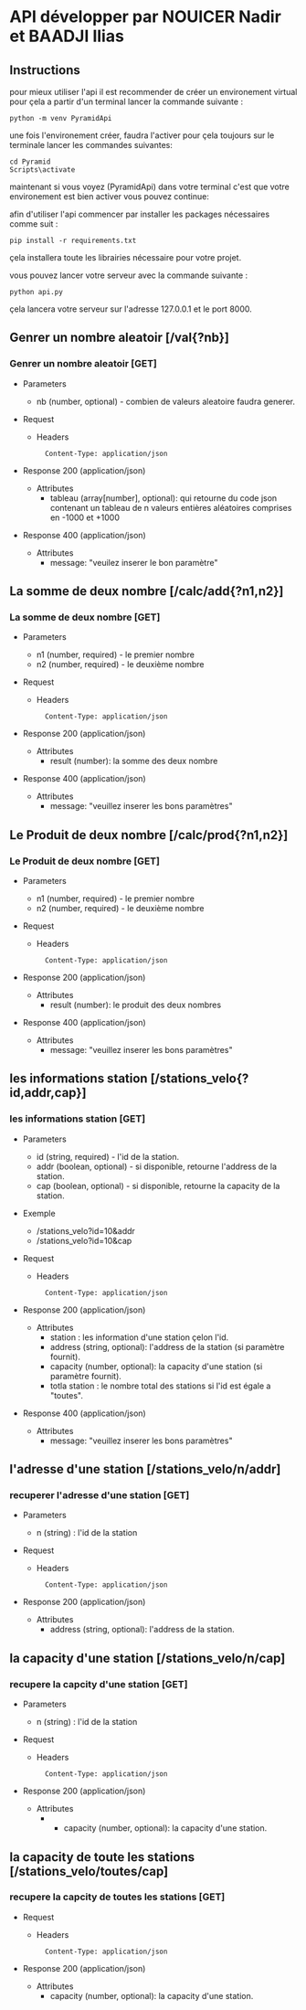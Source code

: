 # API développer par NOUICER Nadir et BAADJI Ilias

## Instructions

pour mieux utiliser l'api il est recommender de créer un environement virtual pour çela a partir d'un terminal lancer la commande suivante :

    python -m venv PyramidApi

une fois l'environement créer, faudra l'activer pour çela toujours sur le terminale lancer les commandes suivantes:

    cd Pyramid
    Scripts\activate

maintenant si vous voyez (PyramidApi) dans votre terminal c'est que votre environement est bien activer vous pouvez continue:

afin d'utiliser l'api commencer par installer les packages nécessaires comme suit :

    pip install -r requirements.txt

çela installera toute les librairies nécessaire pour votre projet.

vous pouvez lancer votre serveur avec la commande suivante : 
    
    python api.py

çela lancera votre serveur sur l'adresse 127.0.0.1 et le port 8000.



## Genrer un nombre aleatoir [/val{?nb}]

### Genrer un nombre aleatoir [GET]

+ Parameters
    + nb (number, optional) - combien de valeurs aleatoire faudra generer.

+ Request

    + Headers
    
            Content-Type: application/json

+ Response 200 (application/json)

    + Attributes
        - tableau (array[number], optional): qui retourne du code json contenant 
un tableau de n valeurs entières aléatoires comprises en -1000 et +1000

+ Response 400 (application/json)

    + Attributes
        - message: "veuilez inserer le bon paramètre"

## La somme de deux nombre [/calc/add{?n1,n2}]

### La somme de deux nombre [GET]

+ Parameters
    + n1 (number, required) - le premier nombre
    + n2 (number, required) - le deuxième nombre

+ Request

    + Headers
    
            Content-Type: application/json

+ Response 200 (application/json)

    + Attributes
        - result (number): la somme des deux nombre

+ Response 400 (application/json)

    + Attributes
        - message: "veuillez inserer les bons paramètres"


## Le Produit de deux nombre [/calc/prod{?n1,n2}]

### Le Produit de deux nombre [GET]

+ Parameters
    + n1 (number, required) - le premier nombre
    + n2 (number, required) - le deuxième nombre

+ Request

    + Headers
    
            Content-Type: application/json

+ Response 200 (application/json)

    + Attributes
        - result (number): le produit des deux nombres

+ Response 400 (application/json)

    + Attributes
        - message: "veuillez inserer les bons paramètres"

## les informations station [/stations_velo{?id,addr,cap}]

### les informations station [GET]

+ Parameters
    + id (string, required) - l'id de la station.
    + addr (boolean, optional) - si disponible, retourne l'address de la station.
    + cap (boolean, optional) - si disponible, retourne la capacity de la station.

+ Exemple 

    + /stations_velo?id=10&addr
    + /stations_velo?id=10&cap

+ Request

    + Headers
    
            Content-Type: application/json

+ Response 200 (application/json)

    + Attributes
        - station  : les information d'une station çelon l'id.
        - address (string, optional): l'address de la station (si paramètre fournit).
        - capacity (number, optional): la capacity d'une station (si paramètre fournit).
        - totla station : le nombre total des stations si l'id est égale a "toutes".
+ Response 400 (application/json)

    + Attributes
        - message: "veuillez inserer les bons paramètres"
        
## l'adresse d'une station [/stations_velo/n/addr]

### recuperer l'adresse d'une station [GET]

+ Parameters
    + n (string) : l'id de la station

+ Request

    + Headers
    
            Content-Type: application/json

+ Response 200 (application/json)

    + Attributes
        - address (string, optional): l'address de la station.
        
## la capacity d'une station [/stations_velo/n/cap]

### recupere la capcity d'une station [GET]

+ Parameters
    + n (string) : l'id de la station

+ Request

    + Headers
    
            Content-Type: application/json

+ Response 200 (application/json)

    + Attributes
        - - capacity (number, optional): la capacity d'une station.
        
## la capacity de toute les stations [/stations_velo/toutes/cap]

### recupere la capcity de toutes les stations [GET]

+ Request

    + Headers
    
            Content-Type: application/json

+ Response 200 (application/json)

    + Attributes
        - capacity (number, optional): la capacity d'une station.


